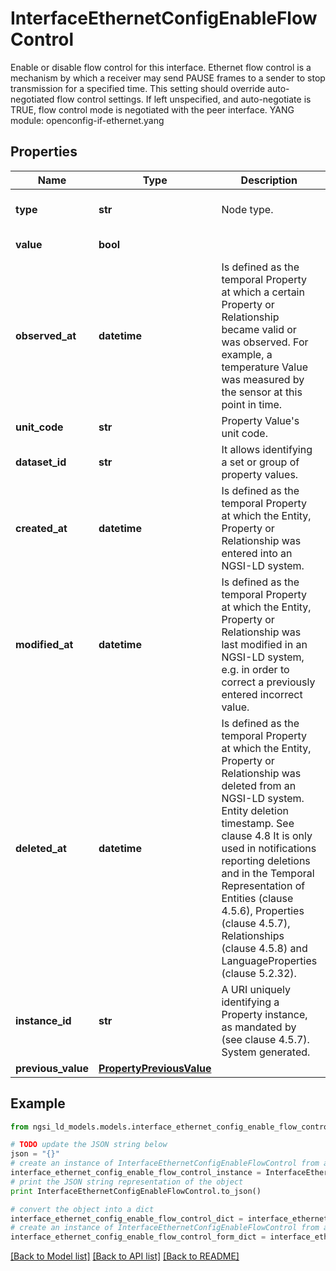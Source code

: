 # InterfaceEthernetConfigEnableFlowControl

Enable or disable flow control for this interface. Ethernet flow control is a mechanism by which a receiver may send PAUSE frames to a sender to stop transmission for a specified time.  This setting should override auto-negotiated flow control settings. If left unspecified, and auto-negotiate is TRUE, flow control mode is negotiated with the peer interface.  YANG module: openconfig-if-ethernet.yang 

## Properties

Name | Type | Description | Notes
------------ | ------------- | ------------- | -------------
**type** | **str** | Node type.  | [optional] [default to 'Property']
**value** | **bool** |  | [default to False]
**observed_at** | **datetime** | Is defined as the temporal Property at which a certain Property or Relationship became valid or was observed. For example, a temperature Value was measured by the sensor at this point in time.  | [optional] 
**unit_code** | **str** | Property Value&#39;s unit code.  | [optional] 
**dataset_id** | **str** | It allows identifying a set or group of property values.  | [optional] 
**created_at** | **datetime** | Is defined as the temporal Property at which the Entity, Property or Relationship was entered into an NGSI-LD system.  | [optional] [readonly] 
**modified_at** | **datetime** | Is defined as the temporal Property at which the Entity, Property or Relationship was last modified in an NGSI-LD system, e.g. in order to correct a previously entered incorrect value.  | [optional] [readonly] 
**deleted_at** | **datetime** | Is defined as the temporal Property at which the Entity, Property or Relationship was deleted from an NGSI-LD system.  Entity deletion timestamp. See clause 4.8 It is only used in notifications reporting deletions and in the Temporal Representation of Entities (clause 4.5.6), Properties (clause 4.5.7), Relationships (clause 4.5.8) and LanguageProperties (clause 5.2.32).  | [optional] [readonly] 
**instance_id** | **str** | A URI uniquely identifying a Property instance, as mandated by (see clause 4.5.7). System generated.  | [optional] [readonly] 
**previous_value** | [**PropertyPreviousValue**](PropertyPreviousValue.md) |  | [optional] 

## Example

```python
from ngsi_ld_models.models.interface_ethernet_config_enable_flow_control import InterfaceEthernetConfigEnableFlowControl

# TODO update the JSON string below
json = "{}"
# create an instance of InterfaceEthernetConfigEnableFlowControl from a JSON string
interface_ethernet_config_enable_flow_control_instance = InterfaceEthernetConfigEnableFlowControl.from_json(json)
# print the JSON string representation of the object
print InterfaceEthernetConfigEnableFlowControl.to_json()

# convert the object into a dict
interface_ethernet_config_enable_flow_control_dict = interface_ethernet_config_enable_flow_control_instance.to_dict()
# create an instance of InterfaceEthernetConfigEnableFlowControl from a dict
interface_ethernet_config_enable_flow_control_form_dict = interface_ethernet_config_enable_flow_control.from_dict(interface_ethernet_config_enable_flow_control_dict)
```
[[Back to Model list]](../README.md#documentation-for-models) [[Back to API list]](../README.md#documentation-for-api-endpoints) [[Back to README]](../README.md)


